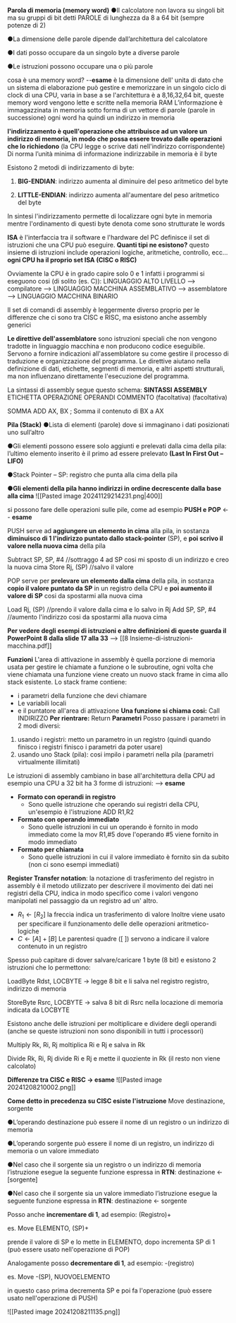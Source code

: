 
**Parola di memoria (memory word)** 
●Il calcolatore non lavora su singoli bit ma su gruppi di bit detti PAROLE di lunghezza da 8 a 64 bit (sempre potenze di 2) 

●La dimensione delle parole dipende dall’architettura del calcolatore 

●I dati posso occupare da un singolo byte a diverse parole 

●Le istruzioni possono occupare una o più parole

cosa è una memory word?  --**esame** 
è la dimensione dell' unita di dato che un sistema di elaborazione può gestire e memorizzare in un singolo ciclo di clock di una CPU, varia in base a se l'architettura è a 8,16,32,64 bit, 
queste memory word vengono lette e scritte nella memoria RAM
L’informazione è immagazzinata in memoria sotto forma di un vettore di parole (parole in successione)
ogni word ha quindi un indirizzo in memoria

**l'indirizzamento è quell'operazione che attribuisce ad un valore un indirizzo di memoria, in modo che possa essere trovato dalle operazioni che lo richiedono** (la CPU legge o scrive dati nell'indirizzo corrispondente)
Di norma l’unità minima di informazione indirizzabile in memoria è il byte

Esistono 2 metodi di indirizzamento di byte:

1) **BIG-ENDIAN**: indirizzo aumenta al diminuire del peso aritmetico del byte

2) **LITTLE-ENDIAN**: indirizzo aumenta all'aumentare del peso aritmetico del byte

In sintesi l'indirizzamento permette di localizzare ogni byte in memoria mentre l'ordinamento di questi byte denota come sono strutturate le words

**ISA** 
è l'interfaccia tra il software e l'hardware del PC definisce il set di istruzioni che una CPU può eseguire.
**Quanti tipi ne esistono?**
questo insieme di istruzioni include operazioni logiche, aritmetiche, controllo, ecc... **ogni CPU ha il proprio set ISA (CISC o RISC)** 

Ovviamente la CPU è in grado capire solo 0 e 1 infatti i programmi si eseguono cosi (di solito (es. C)):
LINGUAGGIO ALTO LIVELLO --> compilatore --> LINGUAGGIO MACCHINA ASSEMBLATIVO --> assemblatore --> LINGUAGGIO MACCHINA BINARIO

Il set di comandi di assembly è leggermente diverso proprio per le differenze che ci sono tra CISC e RISC, ma esistono anche assembly generici

**Le direttive dell'assemblatore** sono istruzioni speciali che non vengono tradotte in linguaggio macchina e non producono codice eseguibile. Servono a fornire indicazioni all'assemblatore su come gestire il processo di traduzione e organizzazione del programma. Le direttive aiutano nella definizione di dati, etichette, segmenti di memoria, e altri aspetti strutturali, ma non influenzano direttamente l'esecuzione del programma.

La sintassi di assembly segue questo schema:
**SINTASSI ASSEMBLY**
ETICHETTA     OPERAZIONE      OPERANDI      COMMENTO
(facoltativa)                                                          (facoltativa)

SOMMA                ADD                   AX, BX          ; Somma il contenuto di BX a AX


**Pila (Stack)** 
●Lista di elementi (parole) dove si immaginano i dati posizionati uno sull’altro 

●Gli elementi possono essere solo aggiunti e prelevati dalla cima della pila: l’ultimo elemento inserito è il primo ad essere prelevato **(Last In First Out – LIFO)** 

●Stack Pointer – SP: registro che punta alla cima della pila 

●**Gli elementi della pila hanno indirizzi in ordine decrescente dalla base alla cima**
![[Pasted image 20241129214231.png|400]]

si possono fare delle operazioni sulle pile, come ad esempio 
**PUSH e POP**   <-- **esame**

PUSH
serve ad **aggiungere un elemento in cima** alla pila, in sostanza **diminuisco di 1 l'indirizzo puntato dallo stack-pointer** (SP), e **poi scrivo il valore nella nuova cima** della pila

Subtract SP, SP, #4      //sottraggo 4 ad SP cosi mi sposto di un indirizzo e creo la nuova cima
Store Rj, (SP)                 //salvo il valore

POP
serve per **prelevare un elemento dalla cima** della pila, in sostanza **copio il valore puntato da SP** in un registro della CPU e **poi aumento il valore di SP** cosi da spostarmi alla nuova cima

Load Rj, (SP)       //prendo il valore dalla cima e lo salvo in Rj
Add SP, SP, #4    //aumento l'indirizzo cosi da spostarmi alla nuova cima

**Per vedere degli esempi di istruzioni e altre definizioni di queste guarda il PowerPoint 8 dalla slide 17 alla 33** --> [[8 Insieme-di-istruzioni-macchina.pdf]]


**Funzioni**
L'area di attivazione in assembly è quella porzione di memoria usata per gestire le chiamate a funzione o le subroutine, ogni volta che viene chiamata una funzione viene creato un nuovo stack frame in cima allo stack esistente. Lo stack frame contiene:
- i parametri della funzione che devi chiamare
- Le variabili locali
- e il puntatore all'area di attivazione
**Una funzione si chiama cosi:**
Call INDIRIZZO
**Per rientrare:**
Return
**Parametri**
Posso passare i parametri in 2 modi diversi:
1) usando i registri: metto un parametro in un registro (quindi quando finisco i registri finisco i parametri da poter usare)
2) usando uno Stack (pila): cosi impilo i parametri nella pila (parametri virtualmente illimitati)

Le istruzioni di assembly cambiano in base all'architettura della CPU ad esempio una CPU a 32 bit ha 3 forme di istruzioni: --> **esame**

- **Formato con operandi in registro**
	- Sono quelle istruzione che operando sui registri della CPU, un'esempio è l'istruzione ADD R1,R2 
- **Formato con operando immediato** 
	- Sono quelle istruzioni in cui un operando è fornito in modo immediato come la 
	 mov R1,#5 dove l'operando #5 viene fornito in modo immediato
- **Formato per chiamata**
	- Sono quelle istruzioni in cui il valore immediato è fornito sin da subito (non ci sono esempi immediati)

**Register Transfer notation**: la notazione di trasferimento del registro in assembly è il metodo utilizzato per descrivere il movimento dei dati nei registri della CPU, indica in modo specifico come i valori vengono manipolati nel passaggio da un registro ad un' altro. 
- $R_1 \leftarrow [R_2]$ la freccia indica un trasferimento di valore
Inoltre viene usato per specificare il funzionamento delle delle operazioni aritmetico-logiche
- $C \leftarrow [A] + [B]$ 
Le parentesi quadre ([ ]) servono a indicare il valore contenuto in un registro

Spesso può capitare di dover salvare/caricare 1 byte (8 bit) e esistono 2 istruzioni che lo permettono:

LoadByte      Rdst, LOCBYTE -> legge 8 bit e li salva nel registro
	       registro, indirizzo di memoria

StoreByte     Rsrc, LOCBYTE -> salva 8 bit di Rsrc nella locazione di memoria indicata da LOCBYTE
 

Esistono anche delle istruzioni per moltiplicare e dividere degli operandi (anche se queste istruzioni non sono disponibili in tutti i processori)

Multiply   Rk, Ri, Rj
moltiplica Ri e Rj e salva in Rk


Divide Rk, Ri, Rj
divide Ri e Rj e mette il quoziente in Rk (il resto non viene calcolato)


**Differenze tra CISC e RISC -> esame**
![[Pasted image 20241208210002.png]]


**Come detto in precedenza su CISC esiste l'istruzione** 
Move destinazione, sorgente

●L’operando destinazione può essere il nome di un registro o un indirizzo di memoria 

●L’operando sorgente può essere il nome di un registro, un indirizzo di memoria o un valore immediato 

●Nel caso che il sorgente sia un registro o un indirizzo di memoria l’istruzione esegue la seguente funzione espressa in **RTN**: destinazione ← [sorgente] 

●Nel caso che il sorgente sia un valore immediato l’istruzione esegue la seguente funzione espressa in **RTN**: destinazione ← sorgente

Posso anche **incrementare di 1**, ad esempio:
(Registro)+ 

es. Move ELEMENTO, (SP)+

prende il valore di SP e lo mette in ELEMENTO, dopo incrementa SP di 1
(può essere usato nell'operazione di POP)

Analogamente posso **decrementare di 1**, ad esempio:
-(registro)

es. Move -(SP), NUOVOELEMENTO

in questo caso prima decrementa SP e poi fa l'operazione
(può essere usato nell'operazione di PUSH)

![[Pasted image 20241208211135.png]]




